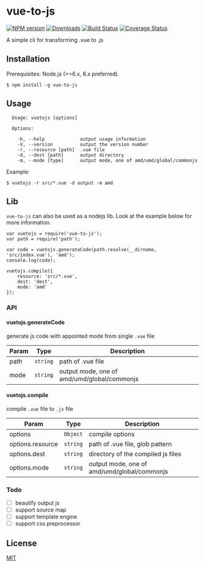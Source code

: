 # vue-to-js
[![NPM version][npm-image]][npm-url] [![Downloads][downloads-image]][npm-url] [![Build Status][travis-image]][travis-url] [![Coverage Status][coveralls-image]][coveralls-url]

A simple cli for transforming .vue to .js

## Installation

Prerequisites: Node.js (>=6.x, 6.x preferred).

```
$ npm install -g vue-to-js
```

## Usage

```
  Usage: vuetojs [options]

  Options:

    -h, --help             output usage information
    -V, --version          output the version number
    -r, --resource [path]  .vue file
    -d, --dest [path]      output directory
    -m, --mode [type]      output mode, one of amd/umd/global/commonjs
```

Example:

```
$ vuetojs -r src/*.vue -d output -m amd
```

## Lib

`vue-to-js` can also be used as a nodejs lib. Look at the example below for more information.

```
var vuetojs = require('vue-to-js');
var path = require('path');

var code = vuetojs.generateCode(path.resolve(__dirname, 'src/index.vue'), 'amd');
console.log(code);

vuetojs.compile({
    resource: 'src/*.vue',
    dest: 'dest',
    mode: 'amd'
});
```

### API

#### vuetojs.generateCode

generate js code with appointed mode from single `.vue` file

| Param | Type | Description |
| --- | --- | --- |
| path | <code>string</code> | path of .vue file |
| mode | <code>string</code> | output mode, one of amd/umd/global/commonjs |

#### vuetojs.compile

compile `.vue` file to `.js` file

| Param | Type | Description |
| --- | --- | --- |
| options | <code>Object</code> | compile options |
| options.resource | <code>string</code> | path of .vue file, glob pattern |
| options.dest | <code>string</code> | directory of the compiled js files |
| options.mode | <code>string</code> | output mode, one of amd/umd/global/commonjs |

### Todo

- [ ] beautify output js
- [ ] support source map
- [ ] support template engine
- [ ] support css preprocessor

## License

[MIT](https://opensource.org/licenses/MIT)

[npm-url]: https://npmjs.org/package/vue-to-js
[downloads-image]: http://img.shields.io/npm/dm/vue-to-js.svg
[npm-image]: http://img.shields.io/npm/v/vue-to-js.svg
[travis-url]: https://travis-ci.org/Joe3Ray/vue-to-js
[travis-image]: http://img.shields.io/travis/Joe3Ray/vue-to-js.svg
[coveralls-url]:https://coveralls.io/r/Joe3Ray/vue-to-js
[coveralls-image]:https://coveralls.io/repos/Joe3Ray/vue-to-js/badge.png